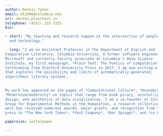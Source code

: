 ```yaml
---
author: Dennis Tenen
email: dt2406@columbia.edu
url: denten.plaintext.in
telephone: (415)\ 215-3315
bio:

- short: "My teaching and research happen at the intersection of people, texts,
  and technology."

  long: "I am an Assistant Professor in the Department of English and
Comparative Literature, Columbia University. A former software engineer at
Microsoft and currently faculty associate at Columbia's Data Science
Institute, my first monograph, *Plain Text: The Poetics of Computation* is
forthcoming from Stanford University Press in 2017. I am now writing a book
that explores the possibility and limits of automatically-generated,
algorithmic literary systems.
  
  
My work has appeared on the pages of *Computational Culture*, *boundary2*, and
*Modernism/modernity* on topics that range from book piracy, unintelligent
design, and aesthetics of data visualization. I am a co-founder of Columbia's
Group for Experimental Methods in the Humanities, a research collective whose
work has received numerous awards, major grants, and recognition from the
press in *The New York Times*, *Fast Company*, *Der Spiegel*, and *Le Monde*."

papersize: letterpaper

---
```


